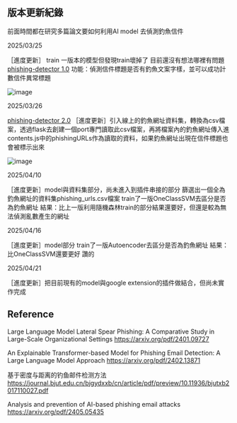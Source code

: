 ## 版本更新紀錄
前面時間都在研究多篇論文要如何利用AI model 去偵測釣魚信件

2025/03/25

［進度更新］
train 一版本的模型但發現train壞掉了
目前還沒有想法哪裡有問題
[phishing-detector 1.0](https://github.com/MocuAcqu/Chrome_test/tree/main/phishing-detector)
功能：偵測信件標題是否有釣魚文案字樣，並可以成功計數信件異常標題

![image](https://hackmd.io/_uploads/SJcVAc-T1e.png)

2025/03/26

[phishing-detector 2.0](https://github.com/yun0414/phishing-detector/tree/main)
［進度更新］引入線上的釣魚網址資料集，轉換為csv檔案，透過flask去創建一個port專門讀取此csv檔案，再將檔案內的釣魚網址傳入進contents.js中的phishingURLs作為讀取的資料，如果釣魚網址出現在信件標題也會被標示出來

![image](https://hackmd.io/_uploads/HkHIXsWTke.png)

2025/04/10

［進度更新］model與資料集部分，尚未進入到插件串接的部分
篩選出一個全為釣魚網址的資料集phishing_urls.csv檔案
train了一版OneClassSVM去區分是否為釣魚網址
結果：比上一版利用隨機森林train的部分結果還要好，但還是較為無法偵測亂數產生的網址

2025/04/16

［進度更新］model部分
train了一版Autoencoder去區分是否為釣魚網址
結果：比OneClassSVM還要更好 讚的

2025/04/21

［進度更新］把目前現有的model與google extension的插件做結合，但尚未實作完成

## Reference
Large Language Model Lateral Spear Phishing: A Comparative Study in Large-Scale Organizational Settings
https://arxiv.org/pdf/2401.09727

An Explainable Transformer-based Model for Phishing Email Detection: A Large Language Model Approach
https://arxiv.org/pdf/2402.13871

基于密度与距离的钓鱼邮件检测方法
https://journal.bjut.edu.cn/bjgydxxb/cn/article/pdf/preview/10.11936/bjutxb2017110027.pdf

Analysis and prevention of AI-based phishing email attacks
https://arxiv.org/pdf/2405.05435
